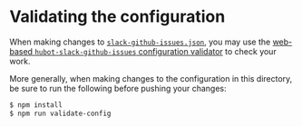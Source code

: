 # Validating the configuration

When making changes to [`slack-github-issues.json`](slack-github-issues.json),
you may use the [web-based `hubot-slack-github-issues` configuration
validator](https://pages.18f.gov/hubot-slack-github-issues/) to check your
work.

More generally, when making changes to the configuration in this directory, be
sure to run the following before pushing your changes:

```sh
$ npm install
$ npm run validate-config
```
